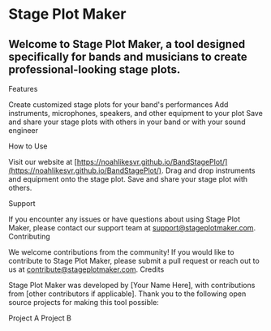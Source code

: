 # Stage Plot Maker

## Welcome to Stage Plot Maker, a tool designed specifically for bands and musicians to create professional-looking stage plots.
Features

Create customized stage plots for your band's performances
Add instruments, microphones, speakers, and other equipment to your plot
Save and share your stage plots with others in your band or with your sound engineer

How to Use

Visit our website at [https://noahlikesvr.github.io/BandStagePlot/](https://noahlikesvr.github.io/BandStagePlot/).
Drag and drop instruments and equipment onto the stage plot.
Save and share your stage plot with others.

Support

If you encounter any issues or have questions about using Stage Plot Maker, please contact our support team at support@stageplotmaker.com.
Contributing

We welcome contributions from the community! If you would like to contribute to Stage Plot Maker, please submit a pull request or reach out to us at contribute@stageplotmaker.com.
Credits

Stage Plot Maker was developed by [Your Name Here], with contributions from [other contributors if applicable]. Thank you to the following open source projects for making this tool possible:

Project A
Project B
